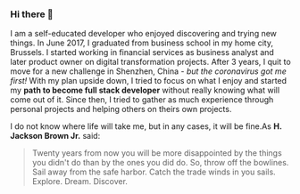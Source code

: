 ### Hi there 👋
I am a self-educated developer who enjoyed discovering and trying new things. 
In June 2017, I graduated from business school in my home city, Brussels. I started working in financial services as business analyst and later product owner on digital transformation projects. After 3 years, I quit to move for a new challenge in Shenzhen, China - *but the coronavirus got me first!*
With my plan upside down, I tried to focus on what I enjoy and started my **path to become full stack developer** without really knowing what will come out of it. Since then, I tried to gather as much experience through personal projects and helping others on theirs own projects. 

I do not know where life will take me, but in any cases, it will be fine.As **H. Jackson Brown Jr.** said:

> Twenty years from now you will be more disappointed by the things you didn't do than by the ones you did do. So, throw off the bowlines. Sail away from the safe harbor. Catch the trade winds in you sails. Explore. Dream. Discover.
